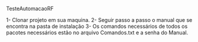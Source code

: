 TesteAutomacaoRF

1- Clonar projeto em sua maquina.
2- Seguir passo a passo o manual que se encontra na pasta de instalação
3- Os comandos necessários de todos os pacotes necessários estão no arquivo Comandos.txt e a senha do Manual.


